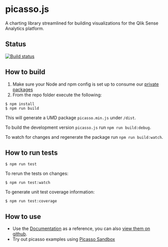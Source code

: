 # picasso.js
A charting library streamlined for building visualizations for the Qlik Sense Analytics platform.

## Status

[![Build status](https://circleci.com/gh/qlik-trial/picasso.js.svg?style=shield&circle-token=b2d43b9cac73c7cad1637e2c2e435d7786b3ae8f)](https://circleci.com/gh/qlik-trial/picasso.js)

## How to build
1. Make sure your Node and npm config is set up to consume our [private packages](http://confluence.qliktech.com/display/CL/Node+environment)
2. From the repo folder execute the following:

```
$ npm install
$ npm run build
```

This will generate a UMD package `picasso.min.js` under `/dist`.

To build the development version `picasso.js` run `npm run build:debug`.

To watch for changes and regenerate the package run `npm run build:watch`.

## How to run tests

```
$ npm run test
```

To rerun the tests on changes:

```
$ npm run test:watch
```

To generate unit test coverage information:

```
$ npm run test:coverage
```

## How to use

* Use the [Documentation](http://rd-picasso.rdlund.qliktech.com/picasso/master/docs/dist/) as a reference, you can also [view them on github](docs/dist/).
* Try out picasso examples using [Picasso Sandbox](http://rd-picasso.rdlund.qliktech.com)

